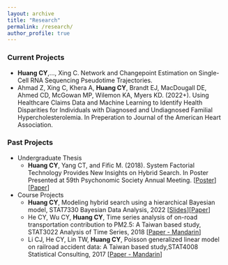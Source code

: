 ```yaml
---
layout: archive
title: "Research"
permalink: /research/
author_profile: true
---
```


### Current Projects
- **Huang CY**,..., Xing C. Network and Changepoint Estimation on Single-Cell RNA Sequencing Pseudotime Trajectories. 
- Ahmad Z, Xing C, Khera A, **Huang CY**, Brandt EJ, MacDougall DE, Ahmed CD, McGowan MP, Wilemon KA, Myers KD. (2022+). Using Healthcare Claims Data and Machine Learning to Identify Health Disparities for Individuals with Diagnosed and Undiagnosed Familial Hypercholesterolemia. In Preperation to Journal of the American Heart Association.

### Past Projects
- Undergraduate Thesis
  -  **Huang CY**, Yang CT, and Fific M. (2018). System Factorial Technology Provides New Insights on Hybrid Search. In Poster Presented at 59th Psychonomic Society Annual Meeting. [[Poster](https://www.dropbox.com/s/motf1mdf9v8d3de/%E9%90%B5%E8%B7%AF%E5%B9%B3%E4%BA%A4%E9%81%93%E8%88%87%E8%BB%8A%E8%90%BD%E6%AC%A1%E6%95%B8%E9%97%9C%E4%BF%82.pdf?dl=0)][[Paper](https://www.dropbox.com/s/w88wryykg0k97sy/%E5%85%AC%E8%B7%AF%E9%81%8B%E8%BC%B8%E6%8E%92%E6%94%BE%E6%B0%A3%E9%AB%94%E8%88%87%E7%B3%BB%E6%87%B8%E6%B5%AE%E5%BE%AE%E7%B2%92%E4%B9%8B%E7%9B%B8%E9%97%9C%E6%80%A7.pdf?dl=0)]
- Course Projects
  - **Huang CY**, Modeling hybrid search using a hierarchical Bayesian model, STAT7330 Bayesian Data Analysis, 2022 [[Slides](https://www.dropbox.com/s/80vn2og8r4qq7qj/Final_presentation_CYH.pdf?dl=0)][[Paper](https://www.dropbox.com/s/w0hrn6ukijqu6sc/Report.pdf?dl=0)]
  - He CY, Wu CY, **Huang CY**, Time series analysis of on-road transportation contribution to PM2.5: A Taiwan based study, STAT3022 Analysis of Time Series, 2018 [[Paper - Mandarin](https://www.dropbox.com/s/w88wryykg0k97sy/%E5%85%AC%E8%B7%AF%E9%81%8B%E8%BC%B8%E6%8E%92%E6%94%BE%E6%B0%A3%E9%AB%94%E8%88%87%E7%B3%BB%E6%87%B8%E6%B5%AE%E5%BE%AE%E7%B2%92%E4%B9%8B%E7%9B%B8%E9%97%9C%E6%80%A7.pdf?dl=0)]
  - Li CJ, He CY, Lin TW, **Huang CY**, Poisson generalized linear model on railroad accident data: A Taiwan based study,STAT4008 Statistical Consulting, 2017 [[Paper - Mandarin](https://www.dropbox.com/s/motf1mdf9v8d3de/%E9%90%B5%E8%B7%AF%E5%B9%B3%E4%BA%A4%E9%81%93%E8%88%87%E8%BB%8A%E8%90%BD%E6%AC%A1%E6%95%B8%E9%97%9C%E4%BF%82.pdf?dl=0)]


<!---
You can find my Google Scholar profile here. <!-- [here](https://scholar.google.com/citations?user=LKX12zEAAAAJ&hl=en&authuser=1).

## Selected publications and preprints


## Selected software

## Selected publications and preprints
- **Chen YT**, Witten DM (2022+). Selective inference for k-means clustering. arXiv preprint. arXiv link: https://arxiv.org/abs/2203.15267.
- Marquez C<sup>&dagger;</sup>, **Chen YT**<sup>&dagger;</sup>, Atukunda M, Chamie G, Balzer LB, ..., Charlebois ED, Havlir DV, Petersen ML (2022+). The Association Between Social Network Characteristics and TB Infection Among Adults in Nine Rural Ugandan Communities. Submitted; &dagger; denotes joint first authorship.
- **Chen YT**, Jewell SW, and Witten DM (2022+). More powerful selective inference for the graph fused lasso. arXiv preprint. arXiv link: https://arxiv.org/abs/2109.10451. 
- **Chen YT**, Smith AD, Reinecke K, To A (2022). Collecting and Reporting Race and Ethnicity Data in HCI. To appear in CHI'22 Extended Abstracts.
- **Chen YT**, Jewell SW, and Witten DM (2021). Quantifying uncertainty in spikes estimated from calcium imaging data. To appear in Biostatistics. arXiv link: https://arxiv.org/abs/2103.07818.
- **Chen YT**, Brown LB, Chamie G, Kwarisiima D, Ayieko J, Kabami J, Charlebois E, Clark T, Kamya M, Havlir DV, Petersen ML, and Balzer LB (2021). Social networks and HIV care outcomes in rural Kenya and Uganda. Epidemiology,32(4):551-559.
- **Chen YT**, Gopinath R, Tadakamalla A, Ernst MD, Holmes R, Fraser G, Ammann P, Just R. Revisiting the relationship between fault detection, test adequacy criteria, and test set size. In: 2020 35th IEEE/ACM International Conference on Automated Software Engineering (ASE). 2020:237-249.
- Brown L, Balzer L, Kabami J, Kwarisiima D, Sang N, Ayieko J, **Chen Y**,
Chamie G, Charlebois E, Camlin C, Cohen C, Bukusi E, Kamya MR, Moody J,
Havlir D, Petersen M (2020). The influence of social networks on antiretroviral therapy initiation among HIV-infected antiretroviral therapy-naive youth in
rural Kenya and Uganda. J Acquir Immune Defic Syndr. 83(1):9-15.
- **Chen Y**, Zheng W, Brown LB, Chamie G, Kwarisiima D, Kabami J, Clark TD, Sang N, Ayieko J, Charlebois ED, Jain V, Balzer L, Kamya MR, Havlir D, Petersen M, the SEARCH Collaboration. Semi-supervised record linkage for construction of large-scale sociocentric Networks in resource-limited settings: an application to the SEARCH study in rural Uganda and Kenya. arXiv preprint.
arXiv link: http://arxiv.org/abs/1908.09059.
- Jakobson C, **Chen Y**, Slininger M, Valdivia E, Kim E, Tullman-Ercek D (2016). Tuning the catalytic activity of subcellular nanoreactors. J Mol Biol. 428(15):2989-2996.

## Selected software
- GFLassoInference: test for equality in means between a pair of connected components estimated from the graph fused lasso.
	- An R package hosted on Github.
	- Tutorials available [here](https://yiqunchen.github.io/GFLassoInference/).
- SpikeInference:
	- An R package (which serves as a wrapper for c++ code) hosted on Github.
	- Tutorials available [here](https://yiqunchen.github.io/SpikeInference/).
--->

